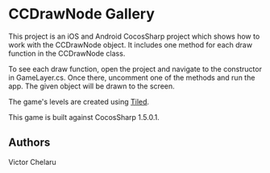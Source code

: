 CCDrawNode Gallery
================

This project is an iOS and Android CocosSharp project which shows how to work with the CCDrawNode object. It includes one method for each draw function in the CCDrawNode class.

To see each draw function, open the project and navigate to the constructor in GameLayer.cs. Once there, uncomment one of the methods and run the app. The given object will be drawn to the screen.

The game's levels are created using [Tiled](http://www.mapeditor.org/ "Tiled").

This game is built against CocosSharp 1.5.0.1.

Authors
-------
Victor Chelaru